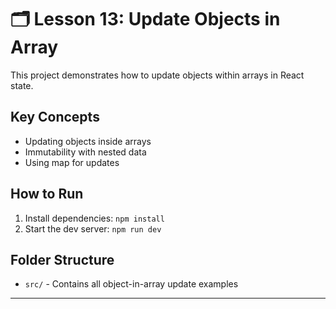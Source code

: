 # 🗂️ Lesson 13: Update Objects in Array

This project demonstrates how to update objects within arrays in React state.

## Key Concepts

- Updating objects inside arrays
- Immutability with nested data
- Using map for updates

## How to Run

1. Install dependencies: `npm install`
2. Start the dev server: `npm run dev`

## Folder Structure

- `src/` - Contains all object-in-array update examples

---
